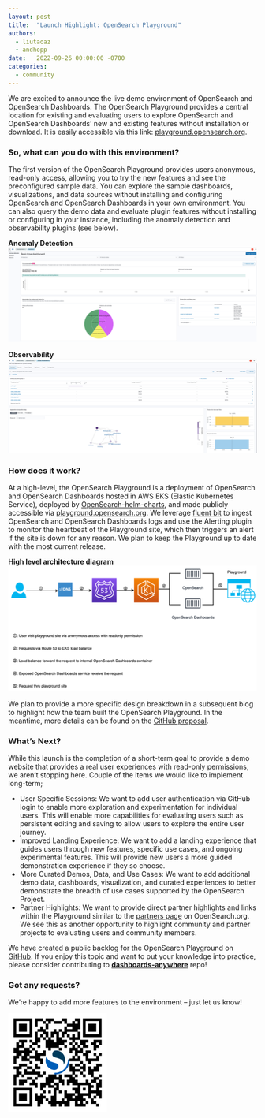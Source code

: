 ```yaml
---
layout: post
title:  "Launch Highlight: OpenSearch Playground"
authors:
  - liutaoaz
  - andhopp
date:   2022-09-26 00:00:00 -0700
categories:
  - community
---
```


We are excited to announce the live demo environment of OpenSearch and OpenSearch Dashboards. The OpenSearch Playground provides a central location for existing and evaluating users to explore OpenSearch and OpenSearch Dashboards’ new and existing features without installation or download. It is easily accessible via this link: [playground.opensearch.org](https://playground.opensearch.org). 

### So, what can you do with this environment?

The first version of the OpenSearch Playground provides users anonymous, read-only access, allowing you to try the new features and see the preconfigured sample data. You can explore the sample dashboards, visualizations, and data sources without installing and configuring OpenSearch and OpenSearch Dashboards in your own environment. You can also query the demo data and evaluate plugin features without installing or configuring in your instance, including the anomaly detection and observability plugins (see below).

**Anomaly Detection**
![Anomaly Detection](/assets/media/blog-images/2022-09-26-opensearch-playground/anomaly-detection.png)

**Observability**
![Observability](/assets/media/blog-images/2022-09-26-opensearch-playground/observability.png)

### How does it work?

At a high-level, the OpenSearch Playground is a deployment of OpenSearch and OpenSearch Dashboards hosted in AWS EKS (Elastic Kubernetes Service), deployed by [OpenSearch-helm-charts](https://github.com/opensearch-project/helm-charts), and made publicly accessible via [playground.opensearch.org](https://playground.opensearch.org/app/home). We leverage [fluent bit](https://github.com/opensearch-project/dashboards-anywhere/blob/main/config/playground/metrics/fluent-bit/fluent-bit.yaml) to ingest OpenSearch and OpenSearch Dashboards logs and use the Alerting plugin to monitor the heartbeat of the Playground site, which then triggers an alert if the site is down for any reason. We plan to keep the Playground up to date with the most current release. 

**High level architecture diagram**
![High level architecture diagram](/assets/media/blog-images/2022-09-26-opensearch-playground/playground-high-level-diagram.png)

We plan to provide a more specific design breakdown in a subsequent blog to highlight how the team built the OpenSearch Playground. In the meantime, more details can be found on the [GitHub proposal](https://github.com/opensearch-project/dashboards-anywhere/issues/9). 

### What’s Next?

While this launch is the completion of a short-term goal to provide a demo website that provides a real user experiences with read-only permissions, we aren’t stopping here. Couple of the items we would like to implement long-term;

* User Specific Sessions: We want to add user authentication via GitHub login to enable more exploration and experimentation for individual users. This will enable more capabilities for evaluating users such as persistent editing and saving to allow users to explore the entire user journey. 
* Improved Landing Experience: We want to add a landing experience that guides users through new features, specific use cases, and ongoing experimental features. This will provide new users a more guided demonstration experience if they so choose. 
* More Curated Demos, Data, and Use Cases: We want to add additional demo data, dashboards, visualization, and curated experiences to better demonstrate the breadth of use cases supported by the OpenSearch Project. 
* Partner Highlights: We want to provide direct partner highlights and links within the Playground similar to the [partners page](https://opensearch.org/partners) on OpenSearch.org. We see this as another opportunity to highlight community and partner projects to evaluating users and community members. 

We have created a public backlog for the OpenSearch Playground on [GitHub](https://github.com/opensearch-project/dashboards-anywhere/projects/1). If you enjoy this topic and want to put your knowledge into practice, please consider contributing to [**dashboards-anywhere**](https://github.com/opensearch-project/dashboards-anywhere) repo!

### Got any requests?

We’re happy to add more features to the environment – just let us know!

<img src="../assets/media/blog-images/2022-09-26-opensearch-playground/playground-static-qr-code.png" width="200" height="200" />